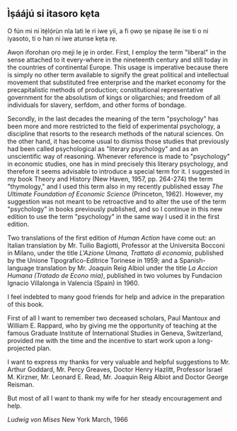 ## Ìṣáájú si itasoro kẹta 

O fún mi ni ìtẹ́lọ́rùn nla lati le ri iwe yii, a fi ọwọ ṣe nipasẹ ile ise ti o ni iyasoto, ti o han ni iwe atunse kẹta rẹ.

Awọn iforohan ọrọ meji le jẹ in order. First, I employ the term "liberal" in the sense attached to it every-where in the nineteenth century and still today in the countries of continental Europe. This usage is imperative because there is simply no other term available to signify the great political and intellectual movement that substituted free enterprise and the market economy for the precapitalistic methods of production; constitutional representative government for the absolutism of kings or oligarchies; and freedom of all individuals for slavery, serfdom, and other forms of bondage.

Secondly, in the last decades the meaning of the term "psychology" has been more and more restricted to the field of experimental psychology, a discipline that resorts to the research methods of the natural sciences. On the other hand, it has become usual to dismiss those studies that previously had been called psychological as "literary psychology" and as an unscientific way of reasoning. Whenever reference is made to "psychology" in economic studies, one has in mind precisely this literary psychology, and therefore it seems advisable to introduce a special term for it. I suggested in my book Theory and History (New Haven, 1957, pp. 264-274) the term "thymology," and I used this term also in my recently published essay *The Ultimate Foundation of Economic Science* (Princeton, 1962). However, my suggestion was not meant to be retroactive and to alter the use of the term "psychology" in books previously published, and so I continue in this new edition to use the term "psychology" in the same way I used it in the first edition.

Two translations of the first edition of *Human Action* have come out: an Italian translation by Mr. Tuilio Bagiotti, Professor at the Universita Bocconi in Milano, under the title *L'Azione Umana, Trattato di economia*, published by the Unione Tipografico-Editrice Torinese in 1959; and a Spanish-language translation by Mr. Joaquin Reig Albiol under the title *La Accion Humana (Tratado de Econo mia)*, published in two volumes by Fundacion Ignacio Villalonga in Valencia (Spain) in 1960.

I feel indebted to many good friends for help and advice in the preparation of this book.

First of all I want to remember two deceased scholars, Paul Mantoux and William E. Rappard, who by giving me the opportunity of teaching at the famous Graduate Institute of International Studies in Geneva, Switzerland, provided me with the time and the incentive to start work upon a long-projected plan.

I want to express my thanks for very valuable and helpful suggestions to Mr. Arthur Goddard, Mr. Percy Greaves, Doctor Henry Hazlitt, Professor Israel M. Kirzner, Mr. Leonard E. Read, Mr. Joaquin Reig Albiot and Doctor George Reisman.

But most of all I want to thank my wife for her steady encouragement and help.

*Ludwig von Mises*
New York March, 1966
